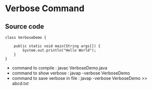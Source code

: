 # Verbose Command


## Source code 

````
class VerboseDemo {
	
	public static void main(String args[]) {
		System.out.println("Hello World");
	}
}
````

- command to compile : javac VerboseDemo.java
- command to show verbose : javap -verbose VerboseDemo
- command to save verbose in file : javap -verbose VerboseDemo >> abcd.txt
